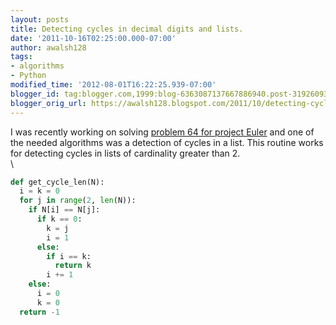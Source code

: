```yaml
---
layout: posts
title: Detecting cycles in decimal digits and lists.
date: '2011-10-16T02:25:00.000-07:00'
author: awalsh128
tags:
- algorithms
- Python
modified_time: '2012-08-01T16:22:25.939-07:00'
blogger_id: tag:blogger.com,1999:blog-6363087137667886940.post-3192609359815779517
blogger_orig_url: https://awalsh128.blogspot.com/2011/10/detecting-cycles-in-decimal-digits-and.html
---
```


I was recently working on solving [problem 64 for project
Euler](http://projecteuler.net/problem=64) and one of the needed
algorithms was a detection of cycles in a list. This routine works for
detecting cycles in lists of cardinality greater than 2.\
\

``` python
def get_cycle_len(N):
  i = k = 0
  for j in range(2, len(N)):
    if N[i] == N[j]:
      if k == 0:
        k = j
        i = 1
      else:
        if i == k:
          return k
        i += 1
    else:
      i = 0
      k = 0
  return -1
```
